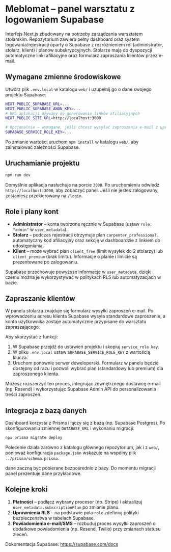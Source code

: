 # Meblomat – panel warsztatu z logowaniem Supabase

Interfejs Next.js zbudowany na potrzeby zarządzania warsztatem stolarskim. Repozytorium zawiera pełny dashboard oraz system
logowania/rejestracji oparty o Supabase z rozróżnieniem ról (administrator, stolarz, klient) i planów subskrypcyjnych.
Stolarze mają do dyspozycji automatyczne linki afiliacyjne oraz formularz zapraszania klientów przez e-mail.

## Wymagane zmienne środowiskowe

Utwórz plik `.env.local` w katalogu `web/` i uzupełnij go o dane swojego projektu Supabase:

```bash
NEXT_PUBLIC_SUPABASE_URL=...
NEXT_PUBLIC_SUPABASE_ANON_KEY=...
# URL aplikacji używany do generowania linków afiliacyjnych
NEXT_PUBLIC_SITE_URL=http://localhost:3000

# Opcjonalnie – wymagane, jeśli chcesz wysyłać zaproszenia e-mail z uprawnieniami administratora Supabase
SUPABASE_SERVICE_ROLE_KEY=...
```

Po zmianie wartości uruchom `npm install` w katalogu `web/`, aby zainstalować zależności Supabase.

## Uruchamianie projektu

```bash
npm run dev
```

Domyślnie aplikacja nasłuchuje na porcie `3000`. Po uruchomieniu odwiedź `http://localhost:3000`, aby zobaczyć panel. Jeśli nie
jesteś zalogowany, zostaniesz przekierowany na `/login`.

## Role i plany kont

- **Administrator** – konta tworzone ręcznie w Supabase (ustaw `role: "admin"` w `user_metadata`).
- **Stolarz** – podczas rejestracji otrzymuje plan `carpenter_professional`, automatyczny kod afiliacyjny oraz sekcję w dashboardzie z linkiem do udostępniania.
- **Klient** – może wybrać plan `client_free` (limit wysyłek do 2 stolarzy) lub `client_premium` (brak limitu). Informacje o planie i limicie są prezentowane po zalogowaniu.

Supabase przechowuje powyższe informacje w `user_metadata`, dzięki czemu można je wykorzystywać w politykach RLS lub automatyzacjach w bazie.

## Zapraszanie klientów

W panelu stolarza znajduje się formularz wysyłki zaproszeń e-mail. Po wprowadzeniu adresu klienta Supabase wysyła standardowe zaproszenie, a konto użytkownika zostaje automatycznie przypisane do warsztatu zapraszającego.

Aby skorzystać z funkcji:

1. W Supabase przejdź do ustawień projektu i skopiuj `service_role key`.
2. W pliku `.env.local` ustaw `SUPABASE_SERVICE_ROLE_KEY` z wartością klucza.
3. Uruchom ponownie serwer deweloperski. Formularz w panelu będzie dostępny od razu i pozwoli wybrać plan (standardowy lub premium) dla zaproszonego klienta.

Możesz rozszerzyć ten proces, integrując zewnętrznego dostawcę e-mail (np. Resend) i wykorzystując Supabase Admin API do personalizowania treści zaproszeń.

## Integracja z bazą danych

Dashboard korzysta z Prisma i łączy się z bazą (np. Supabase Postgres). Po skonfigurowaniu zmiennej `DATABASE_URL` i wykonaniu migracji:

```bash
npx prisma migrate deploy
```

Polecenie działa zarówno z katalogu głównego repozytorium, jak i z `web/`,
ponieważ konfiguracja `package.json` wskazuje na wspólny plik
`../prisma/schema.prisma`.

dane zaczną być pobierane bezpośrednio z bazy. Do momentu migracji panel prezentuje dane przykładowe.

## Kolejne kroki

1. **Płatności** – podłącz wybrany procesor (np. Stripe) i aktualizuj `user_metadata.subscriptionPlan` po zmianie planu.
2. **Uprawnienia RLS** – na podstawie pola `role` zdefiniuj polityki bezpieczeństwa w tabelach Supabase.
3. **Powiadomienia e-mail/SMS** – rozbuduj proces wysyłki zaproszeń o dodatkowe powiadomienia (np. Resend, Twilio) przy zmianach statusu zleceń.

Dokumentacja Supabase: https://supabase.com/docs
